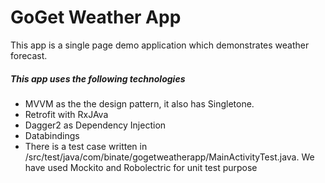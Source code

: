

# GoGet Weather App
This app is a single page demo application which demonstrates weather forecast.

##### This app uses the following technologies
  - MVVM as the the design pattern, it also has Singletone.
  - Retrofit with RxJAva
  - Dagger2 as Dependency Injection
  - Databindings
  - There is a test case written in /src/test/java/com/binate/gogetweatherapp/MainActivityTest.java. We have used Mockito and Robolectric for unit test purpose

